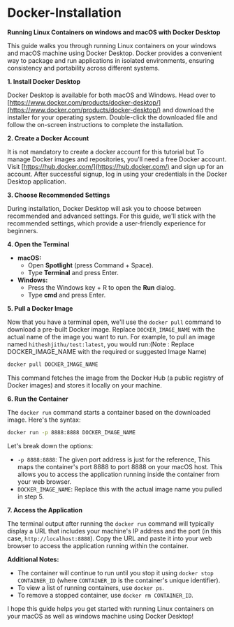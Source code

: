 # Docker-Installation

**Running Linux Containers on windows and macOS with Docker Desktop**

This guide walks you through running Linux containers on your windows and macOS machine using Docker Desktop. Docker provides a convenient way to package and run applications in isolated environments, ensuring consistency and portability across different systems.

**1. Install Docker Desktop**

Docker Desktop is available for both macOS and Windows. Head over to [https://www.docker.com/products/docker-desktop/](https://www.docker.com/products/docker-desktop/) and download the installer for your operating system. Double-click the downloaded file and follow the on-screen instructions to complete the installation.

**2. Create a Docker Account**

It is not mandatory to create a docker account for this tutorial but To manage Docker images and repositories, you'll need a free Docker account. Visit [https://hub.docker.com/](https://hub.docker.com/) and sign up for an account. After successful signup, log in using your credentials in the Docker Desktop application.

**3. Choose Recommended Settings**

During installation, Docker Desktop will ask you to choose between recommended and advanced settings. For this guide, we'll stick with the recommended settings, which provide a user-friendly experience for beginners.

**4. Open the Terminal**

- **macOS:**
  - Open **Spotlight** (press Command + Space).
  - Type **Terminal** and press Enter.
- **Windows:**
  - Press the Windows key + R to open the **Run** dialog.
  - Type **cmd** and press Enter.

**5. Pull a Docker Image**

Now that you have a terminal open, we'll use the `docker pull` command to download a pre-built Docker image. Replace `DOCKER_IMAGE_NAME` with the actual name of the image you want to run. For example, to pull an image named `hitheshjithu/test:latest`, you would run:(Note : Replace DOCKER_IMAGE_NAME with the required or suggested Image Name)

```bash
docker pull DOCKER_IMAGE_NAME
```

This command fetches the image from the Docker Hub (a public registry of Docker images) and stores it locally on your machine.

**6. Run the Container**

The `docker run` command starts a container based on the downloaded image. Here's the syntax:

```bash
docker run -p 8888:8888 DOCKER_IMAGE_NAME
```

Let's break down the options:

- `-p 8888:8888`: The given port address is just for the reference, This maps the container's port 8888 to port 8888 on your macOS host. This allows you to access the application running inside the container from your web browser.
- `DOCKER_IMAGE_NAME`: Replace this with the actual image name you pulled in step 5.

**7. Access the Application**

The terminal output after running the `docker run` command will typically display a URL that includes your machine's IP address and the port (in this case, `http://localhost:8888`). Copy the URL and paste it into your web browser to access the application running within the container.

**Additional Notes:**

- The container will continue to run until you stop it using `docker stop CONTAINER_ID` (where `CONTAINER_ID` is the container's unique identifier).
- To view a list of running containers, use `docker ps`.
- To remove a stopped container, use `docker rm CONTAINER_ID`.

I hope this guide helps you get started with running Linux containers on your macOS as well as windows machine using Docker Desktop!
